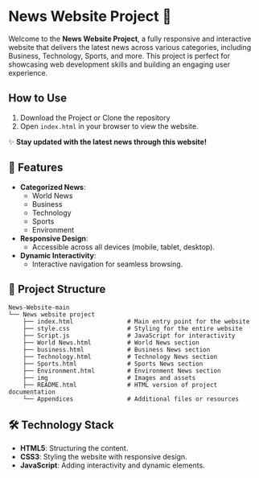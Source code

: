 # News Website Project 📰
Welcome to the **News Website Project**, a fully responsive and interactive website that delivers the latest news across various categories, including Business, Technology, Sports, and more. This project is perfect for showcasing web development skills and building an engaging user experience.

## How to Use

1. Download the Project or Clone the repository
2. Open `index.html` in your browser to view the website.
   
✨ **Stay updated with the latest news through this website!**

## 🚀 Features

- **Categorized News**:
  - World News
  - Business
  - Technology
  - Sports
  - Environment
- **Responsive Design**:
  - Accessible across all devices (mobile, tablet, desktop).
- **Dynamic Interactivity**:
  - Interactive navigation for seamless browsing.

## 📂 Project Structure

```
News-Website-main
└── News website project
    ├── index.html               # Main entry point for the website
    ├── style.css                # Styling for the entire website
    ├── Script.js                # JavaScript for interactivity
    ├── World News.html          # World News section
    ├── business.html            # Business News section
    ├── Technology.html          # Technology News section
    ├── Sports.html              # Sports News section
    ├── Environment.html         # Environment News section
    ├── img                      # Images and assets
    ├── README.html              # HTML version of project documentation
    └── Appendices               # Additional files or resources
```

## 🛠️ Technology Stack

- **HTML5**: Structuring the content.
- **CSS3**: Styling the website with responsive design.
- **JavaScript**: Adding interactivity and dynamic elements.
